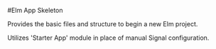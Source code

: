 #Elm App Skeleton

Provides the basic files and structure to begin a new Elm project.

Utilizes 'Starter App' module in place of manual Signal configuration.

